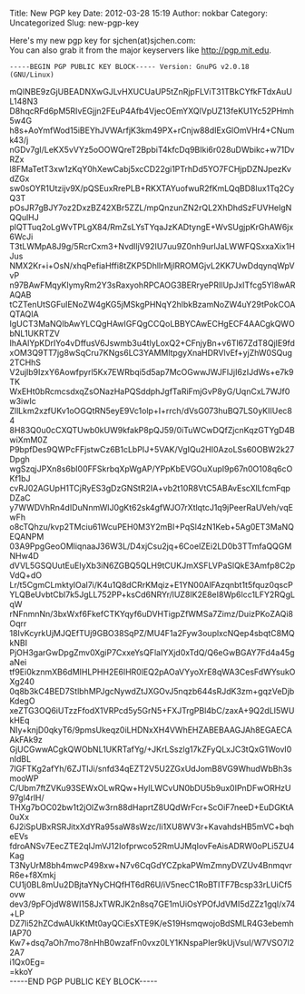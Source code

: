 Title: New PGP key
Date: 2012-03-28 15:19
Author: nokbar
Category: Uncategorized
Slug: new-pgp-key

Here's my new pgp key for sjchen(at)sjchen.com:  
You can also grab it from the major keyservers like
<http://pgp.mit.edu>.  
<!--more-->  

`-----BEGIN PGP PUBLIC KEY BLOCK----- Version: GnuPG v2.0.18 (GNU/Linux)`

mQINBE9zGjUBEADNXwGJLvHXUCUaUP5tZnRjpFLViT31TBkCYfkFTdxAuUL148N3  
D8hqcRFd6pM5RIvEGjjn2FEuP4Afb4VjecOEmYXQlVpUZ13feKU1Yc52PHmh5w4G  
h8s+AoYmfWod15iBEYhJVWArfjK3km49PX+rCnjw88dIExGlOmVHr4+CNumk43/j  
nGDv7gI/LeKX5vVYz5oOOWQreT2BpbiT4kfcDq9BIki6r028uDWbikc+w71DvRZx  
l8FMaTetT3xw1zKqY0hXewCabj5xcCD22gi1PTrhDd5YO7FCHjpDZNJpezKvdZGx  
sw0sOYR1Utzijv9X/pQSEuxRrePLB+RKXTAYuofwuR2fKmLQqBD8lux1Tq2CyQ3T  
pOsJR7gBJY7oz2DxzBZ42XBr5ZZL/mpQnzunZN2rQL2XhDhdSzFUVHelgNQQulHJ  
plQTTuq2oLgWvTPLgX84/RmZsLYsTYqaJzKADtyngE+WvSUgjpKrGhAW6jx6WcJi  
T3tLWMpA8J9g/5RcrCxm3+NvdIljV92IU7uu9Z0nh9urlJaLWWFQSxxaXix1HJus  
NMX2Kr+i+OsN/xhqPefiaHffi8tZKP5DhllrMjlRROMGjvL2KK7UwDdqynqWpVvP  
n97BAwFMqyKlymyRm2Y3sRaxyohRPCAOG3BERryePRIlUpJxITfcg5Yl8wARAQAB  
tCZTenUtSGFuIENoZW4gKG5jMSkgPHNqY2hlbkBzamNoZW4uY29tPokCOAQTAQIA  
IgUCT3MaNQIbAwYLCQgHAwIGFQgCCQoLBBYCAwECHgECF4AACgkQWObNL1UKRTZV  
IhAAlYpKDrIYo4vDffusV6Jswmb3u4tlyLoxQ2+CFnjyBn+v6Tl67ZdT8QjlE9fd  
xOM3Q9TT7jg8wSqCru7KNgs6LC3YAMMltpgyXnaHDRVlvEf+yjZhW0SQug2TCHhS  
V2ujlb9IzxY6Aowfpyrl5Kx7EWRbqi5d5ap7McOGwwJWJFlJjI6zIJdWs+e7k9TK  
WxEHt0bRcmcsdxqZsONazHaPQSddphJgfTaRiFmjGvP8yG/UqnCxL7WJf0w3iwIc  
ZllLkm2xzfUKv1oOGQtRN5eyE9Vc1olp+I+rrch/dVsG073huBQ7LS0yKIIUec84  
8H83Q0u0cCXQTUwb0kUW9kfakP8pQJ59/0iTuWCwDQfZjcnKqzGTYgD4BwiXmM0Z  
P9bpfDes9QWPcFFjstwCz6B1cLbPIJ+5VAK/VgIQu2HI0AzoLSs60OBW2k27Dpgh  
wgSzqjJPXn8s6bI00FFSkrbqXpWgAP/YPpKbEVGOuXupI9p67n0O108q6cOKf1bJ  
cvRJ02AGUpH1TCjRyES3gDzGNStR2IA+vb2t10R8VtC5ABAvEscXlLfcmFqpDZaC  
y7WWDVhRn4dIDuNnmWlJ0gKt62sk4gfWJO7rXtlqtcJ1q9jPeerRaUVeh/vqEwFh  
o8cTQhzu/kvp2TMciu61WcuPEH0M3Y2mBI+PqSl4zN1Keb+5Ag0ET3MaNQEQANPM  
03A9PpgGeoOMliqnaaJ36W3L/D4xjCsu2jq+6CoelZEi2LD0b3TTmfaQQGMNHw4D  
dVVL5GSQUutEuEIyXb3iN6ZGBQ5QLH9tCUKJmXSFLVPaSlQkE3Amfp8C2pVdQ+dO  
Lr/t5CgmCLmktylOal7i/K4u1Q8dCRrKMqiz+E1YN00AlFAzqnbt1t5fquz0qscP  
YLQBeUvbtCbl7k5JgLL752PP+ksCd6NRYr/lUZ8IK2E8eI8Wp6lcc1LFY2RQgLqW  
rNFnmnNn/3bxWxf6FkefCTKYqyf6uDVHTigpZfWMSa7Zimz/DuizPKoZAQi8Oqrr  
18IvKcyrkUjMJQEfTUj9GBO38SqPZ/MU4F1a2Fyw3ouplxcNQep4sbqtC8MQkNBI  
PjOH3garGwDpgZmv0XgiP7CxxeYsQFlaIYXjd0xTdQ/Q6eGwBGAY7Fd4a45gaNei  
tf9Ei0kznmXB6dMIHLPHH2E6lHR0lEQ2pAOaVYyoXrE8qWA3CesFdWYsukOXg240  
0q8b3kC4BED7StlbhMPJgcNywdZtJXGOvJ5nqzb644sRJdK3zm+gqzVeDjbKdegO  
xeZTG3OQ6iUTzzFfodX1VRPcd5y5GrN5+FXJTrgPBl4bC/zaxA+9Q2dLI5WUkHEq  
NIy+knjD0qkyT6/9pmsUkeqz0iLHDNxXH4VWhEHZABEBAAGJAh8EGAECAAkFAk9z  
GjUCGwwACgkQWObNL1UKRTafYg/+JKrLSszlg17kZFyQLxJC3tQxG1WovI0nIdBL  
7lGFTKg2afYh/6ZJTIJi/snfd34qEZT2V5U2ZGxUdJomB8VG9WhudWbBh3smooWP  
C/Ubm7ftZVKu93SEWxOLwRQw+HylLWCvUN0bDU5b9ux0IPnDFwORHzU97gl4rlH/  
THXg7bOC02bw1t2jOlZw3rn88dHaprtZ8UQdWrFcr+ScOiF7neeD+EuDGKtA0uXx  
6J2iSpUBxRSRJitxXdYRa95saW8sWzc/Ii1XU8WV3r+KavahdsHB5mVC+bqheEVs  
fdroANSv7EecZTE2qIJmVJ12Iofprwco52RmUJMqIovFeAisADRW0oPLi5ZU4Kag  
T3NyUrM8bh4mwcP498xw+N7v6CqGdYCZpkaPWmZmnyDVZUv4BnmqvrR6e+f8Xmkj  
CU1j0BL8mUu2DBjtaYNyCHQfHT6dR6U/iV5necC1RoBTITF7Bcsp33rLUiCf5ovw  
dev3/9pFOjdW8WI158JxTWRJK2n8sq7GE1mUiOsYPOfJdVMI5dZZz1gql/x74+LP  
DZ7li52hZCdwAUkKtMt0ayQCiEsXTE9K/eS19HsmqwojoBdSMLR4G3ebemhlAP70  
Kw7+dsq7aOh7mo78nHhB0wzafFn0vxz0LY1KNspaPIer9kUjVsuI/W7VSO7l22A7  
i1Qx0Eg=  
=kkoY  
-----END PGP PUBLIC KEY BLOCK-----  
</code>
